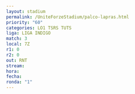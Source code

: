```yaml
---
layout: stadium
permalink: /UniteForzeStadium/palco-lapras.html
priority: "60"
categories: LO1 TSRS TUTS
liga: LIGA INDIGO
match: 3
local: 7Z
r1: 0
r2: 0
out: RNT
stream: 
hora: 
fecha: 
ronda: "1"
---
```

